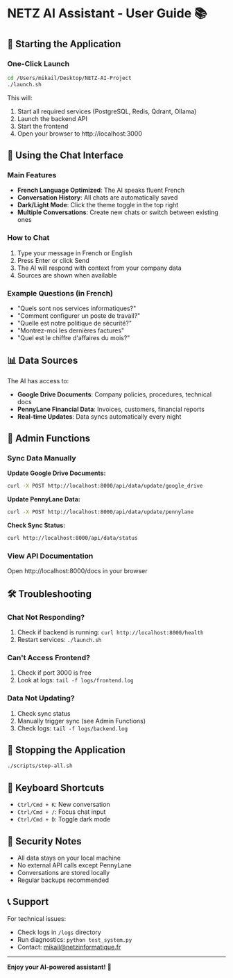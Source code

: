 # NETZ AI Assistant - User Guide 📚

## 🚀 Starting the Application

### One-Click Launch
```bash
cd /Users/mikail/Desktop/NETZ-AI-Project
./launch.sh
```

This will:
1. Start all required services (PostgreSQL, Redis, Qdrant, Ollama)
2. Launch the backend API
3. Start the frontend
4. Open your browser to http://localhost:3000

## 💬 Using the Chat Interface

### Main Features
- **French Language Optimized**: The AI speaks fluent French
- **Conversation History**: All chats are automatically saved
- **Dark/Light Mode**: Click the theme toggle in the top right
- **Multiple Conversations**: Create new chats or switch between existing ones

### How to Chat
1. Type your message in French or English
2. Press Enter or click Send
3. The AI will respond with context from your company data
4. Sources are shown when available

### Example Questions (in French)
- "Quels sont nos services informatiques?"
- "Comment configurer un poste de travail?"
- "Quelle est notre politique de sécurité?"
- "Montrez-moi les dernières factures"
- "Quel est le chiffre d'affaires du mois?"

## 📊 Data Sources

The AI has access to:
- **Google Drive Documents**: Company policies, procedures, technical docs
- **PennyLane Financial Data**: Invoices, customers, financial reports
- **Real-time Updates**: Data syncs automatically every night

## 🔧 Admin Functions

### Sync Data Manually

**Update Google Drive Documents:**
```bash
curl -X POST http://localhost:8000/api/data/update/google_drive
```

**Update PennyLane Data:**
```bash
curl -X POST http://localhost:8000/api/data/update/pennylane
```

**Check Sync Status:**
```bash
curl http://localhost:8000/api/data/status
```

### View API Documentation
Open http://localhost:8000/docs in your browser

## 🛠️ Troubleshooting

### Chat Not Responding?
1. Check if backend is running: `curl http://localhost:8000/health`
2. Restart services: `./launch.sh`

### Can't Access Frontend?
1. Check if port 3000 is free
2. Look at logs: `tail -f logs/frontend.log`

### Data Not Updating?
1. Check sync status
2. Manually trigger sync (see Admin Functions)
3. Check logs: `tail -f logs/backend.log`

## 🛑 Stopping the Application

```bash
./scripts/stop-all.sh
```

## 📱 Keyboard Shortcuts

- `Ctrl/Cmd + K`: New conversation
- `Ctrl/Cmd + /`: Focus chat input
- `Ctrl/Cmd + D`: Toggle dark mode

## 🔐 Security Notes

- All data stays on your local machine
- No external API calls except PennyLane
- Conversations are stored locally
- Regular backups recommended

## 📞 Support

For technical issues:
- Check logs in `/logs` directory
- Run diagnostics: `python test_system.py`
- Contact: mikail@netzinformatique.fr

---

**Enjoy your AI-powered assistant!** 🎉